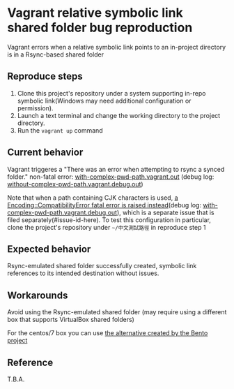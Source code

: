 # Vagrant relative symbolic link shared folder bug reproduction

Vagrant errors when a relative symbolic link points to an in-project directory is in a Rsync-based shared folder

## Reproduce steps

1. Clone this project's repository under a system supporting in-repo symbolic link(Windows may need additional configuration or permission).
1. Launch a text terminal and change the working directory to the project directory.
1. Run the `vagrant up` command

## Current behavior

Vagrant triggeres a "There was an error when attempting to rsync a synced folder." non-fatal error: [with-complex-pwd-path.vagrant.out](with-complex-pwd-path.vagrant.out) (debug log: [without-complex-pwd-path.vagrant.debug.out](without-complex-pwd-path.vagrant.debug.out))

Note that when a path containing CJK characters is used, [a Encoding::CompatibilityError fatal error is raised instead](with-complex-pwd-path.vagrant.out)(debug log: [with-complex-pwd-path.vagrant.debug.out](with-complex-pwd-path.vagrant.debug.out)), which is a separate issue that is filed separately(#issue-id-here).  To test this configuration in particular, clone the project's repository under `~/中文測試路徑` in reproduce step 1

## Expected behavior

Rsync-emulated shared folder successfully created, symbolic link references to its intended destination without issues.

## Workarounds

Avoid using the Rsync-emulated shared folder (may require using a different box that supports VirtualBox shared folders)

For the centos/7 box you can use [the alternative created by the Bento project](https://app.vagrantup.com/bento/boxes/centos-7)

## Reference

T.B.A.
